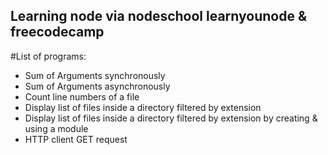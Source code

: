 ## Learning node via nodeschool learnyounode & freecodecamp

#List of programs:

* Sum of Arguments synchronously
* Sum of Arguments asynchronously
* Count line numbers of a file
* Display list of files inside a directory filtered by extension
* Display list of files inside a directory filtered by extension by creating & using a module
* HTTP client GET request